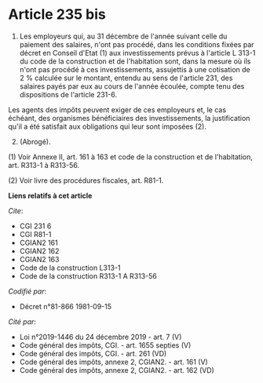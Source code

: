 # Article 235 bis

1. Les employeurs qui, au 31 décembre de l'année suivant celle du paiement des salaires, n'ont pas procédé, dans les
conditions fixées par décret en Conseil d'Etat (1) aux investissements prévus à l'article L 313-1 du code de la construction
et de l'habitation sont, dans la mesure où ils n'ont pas procédé à ces investissements, assujettis à une cotisation de 2 %
calculée sur le montant, entendu au sens de l'article 231, des salaires payés par eux au cours de l'année écoulée, compte
tenu des dispositions de l'article 231-6.

Les agents des impôts peuvent exiger de ces employeurs et, le cas échéant, des organismes bénéficiaires des investissements,
la justification qu'il a été satisfait aux obligations qui leur sont imposées (2).

2. (Abrogé).

(1) Voir Annexe II, art. 161 à 163 et code de la construction et de l'habitation, art. R313-1 à R313-56.

(2) Voir livre des procédures fiscales, art. R81-1.

**Liens relatifs à cet article**

_Cite_:

  - CGI 231 6
  - CGI R81-1
  - CGIAN2 161
  - CGIAN2 162
  - CGIAN2 163
  - Code de la construction L313-1
  - Code de la construction R313-1 A R313-56

_Codifié par_:

  - Décret n°81-866 1981-09-15

_Cité par_:

  - Loi n°2019-1446 du 24 décembre 2019 - art. 7 (V)
  - Code général des impôts, CGI. - art. 1655 septies (V)
  - Code général des impôts, CGI. - art. 261 (VD)
  - Code général des impôts, annexe 2, CGIAN2. - art. 161 (V)
  - Code général des impôts, annexe 2, CGIAN2. - art. 162 (VD)
